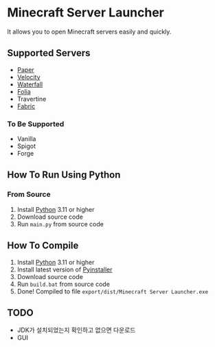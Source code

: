 # Minecraft Server Launcher
It allows you to open Minecraft servers easily and quickly.

## Supported Servers
- [Paper](https://papermc.io/software/paper)
- [Velocity](https://papermc.io/software/velocity)
- [Waterfall](https://papermc.io/software/waterfall)
- [Folia](https://papermc.io/software/folia)
- Travertine
- [Fabric](https://fabricmc.net)

### To Be Supported
- Vanilla
- Spigot
- Forge

## How To Run Using Python
### From Source
1. Install [Python](https://www.python.org/downloads) 3.11 or higher
2. Download source code
3. Run `main.py` from source code

## How To Compile
1. Install [Python](https://www.python.org/downloads) 3.11 or higher
2. Install latest version of [Pyinstaller](https://pypi.org/project/pyinstaller)
3. Download source code
4. Run `build.bat` from source code
5. Done! Compiled to file `export/dist/Minecraft Server Launcher.exe`

## TODO
- JDK가 설치되었는지 확인하고 없으면 다운로드
- GUI